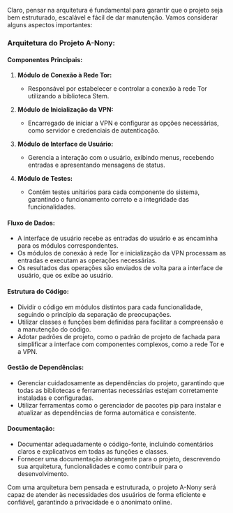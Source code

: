 Claro, pensar na arquitetura é fundamental para garantir que o projeto seja bem estruturado, escalável e fácil de dar manutenção. Vamos considerar alguns aspectos importantes:

### Arquitetura do Projeto A-Nony:

#### Componentes Principais:
1. **Módulo de Conexão à Rede Tor:**
   - Responsável por estabelecer e controlar a conexão à rede Tor utilizando a biblioteca Stem.

2. **Módulo de Inicialização da VPN:**
   - Encarregado de iniciar a VPN e configurar as opções necessárias, como servidor e credenciais de autenticação.

3. **Módulo de Interface de Usuário:**
   - Gerencia a interação com o usuário, exibindo menus, recebendo entradas e apresentando mensagens de status.

4. **Módulo de Testes:**
   - Contém testes unitários para cada componente do sistema, garantindo o funcionamento correto e a integridade das funcionalidades.

#### Fluxo de Dados:
- A interface de usuário recebe as entradas do usuário e as encaminha para os módulos correspondentes.
- Os módulos de conexão à rede Tor e inicialização da VPN processam as entradas e executam as operações necessárias.
- Os resultados das operações são enviados de volta para a interface de usuário, que os exibe ao usuário.

#### Estrutura do Código:
- Dividir o código em módulos distintos para cada funcionalidade, seguindo o princípio da separação de preocupações.
- Utilizar classes e funções bem definidas para facilitar a compreensão e a manutenção do código.
- Adotar padrões de projeto, como o padrão de projeto de fachada para simplificar a interface com componentes complexos, como a rede Tor e a VPN.

#### Gestão de Dependências:
- Gerenciar cuidadosamente as dependências do projeto, garantindo que todas as bibliotecas e ferramentas necessárias estejam corretamente instaladas e configuradas.
- Utilizar ferramentas como o gerenciador de pacotes pip para instalar e atualizar as dependências de forma automática e consistente.

#### Documentação:
- Documentar adequadamente o código-fonte, incluindo comentários claros e explicativos em todas as funções e classes.
- Fornecer uma documentação abrangente para o projeto, descrevendo sua arquitetura, funcionalidades e como contribuir para o desenvolvimento.

Com uma arquitetura bem pensada e estruturada, o projeto A-Nony será capaz de atender às necessidades dos usuários de forma eficiente e confiável, garantindo a privacidade e o anonimato online.